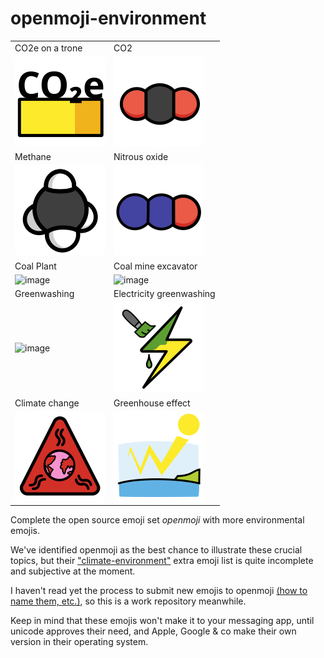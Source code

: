 # openmoji-environment

|                              |                                        |
| ---------------------------- | -------------------------------------- |
| CO2e on a trone              | CO2                                    |
| ![image](co2e.svg)           | ![image](co2.svg)                      |
| Methane                      | Nitrous oxide                          |
| ![image](methane.svg)        | ![image](n2o.svg)                      |
| Coal Plant                   | Coal mine excavator                    |
| ![image](coal-plant.svg)     | ![image](coal-excavator.svg)           |
| Greenwashing                 | Electricity greenwashing               |
| ![image](greenwashing.svg)   | ![image](electricity-greenwashing.svg) |
| Climate change               | Greenhouse effect                      |
| ![image](climate-change.svg) | ![image](greenhouse-effect.svg)        |

Complete the open source emoji set _openmoji_ with more environmental emojis.

We've identified openmoji as the best chance to illustrate these crucial topics, but their ["climate-environment"](https://openmoji.org/library/#group=extras-openmoji%2Fclimate-environment) extra emoji list is quite incomplete and subjective at the moment.

I haven't read yet the process to submit new emojis to openmoji [(how to name them, etc.)](https://github.com/hfg-gmuend/openmoji/blob/master/CONTRIBUTING.md), so this is a work repository meanwhile.

Keep in mind that these emojis won't make it to your messaging app, until unicode approves their need, and Apple, Google & co make their own version in their operating system.
